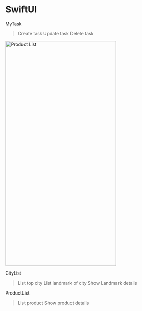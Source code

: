 # SwiftUI

MyTask
> Create task
> Update task
> Delete task
<img width="347" height="700" alt="Product List" src="https://github.com/aanndd2024/SwiftUI/assets/160536474/6e7f3afb-ac52-4e06-8ec8-707df69663fb">



CityList
> List top city
> List landmark of city
> Show Landmark details

ProductList
> List product
> Show product details

